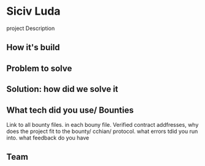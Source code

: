 # Siciv Luda

project Description

## How it's build

## Problem to solve

## Solution: how did we solve it

## What tech did you use/ Bounties


Link to all bounty files. in each bouny file. Verified contract addfresses, why does the project fit to the bounty/ cchian/ protocol. what errors tdid you run into. what feedback do you have


## Team




#